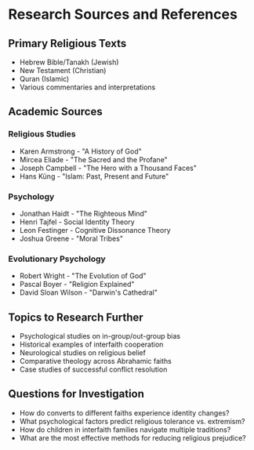 # Research Sources and References

## Primary Religious Texts
- Hebrew Bible/Tanakh (Jewish)
- New Testament (Christian) 
- Quran (Islamic)
- Various commentaries and interpretations

## Academic Sources

### Religious Studies
- Karen Armstrong - "A History of God"
- Mircea Eliade - "The Sacred and the Profane"
- Joseph Campbell - "The Hero with a Thousand Faces"
- Hans Küng - "Islam: Past, Present and Future"

### Psychology
- Jonathan Haidt - "The Righteous Mind"
- Henri Tajfel - Social Identity Theory
- Leon Festinger - Cognitive Dissonance Theory
- Joshua Greene - "Moral Tribes"

### Evolutionary Psychology
- Robert Wright - "The Evolution of God"
- Pascal Boyer - "Religion Explained"
- David Sloan Wilson - "Darwin's Cathedral"

## Topics to Research Further
- Psychological studies on in-group/out-group bias
- Historical examples of interfaith cooperation
- Neurological studies on religious belief
- Comparative theology across Abrahamic faiths
- Case studies of successful conflict resolution

## Questions for Investigation
- How do converts to different faiths experience identity changes?
- What psychological factors predict religious tolerance vs. extremism?
- How do children in interfaith families navigate multiple traditions?
- What are the most effective methods for reducing religious prejudice?